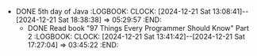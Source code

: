 - DONE 5th day of Java
  :LOGBOOK:
  CLOCK: [2024-12-21 Sat 13:08:41]--[2024-12-21 Sat 18:38:38] =>  05:29:57
  :END:
	- DONE Read book "97 Things Every Programmer Should Know" Part 2
	  :LOGBOOK:
	  CLOCK: [2024-12-21 Sat 13:41:42]--[2024-12-21 Sat 17:27:04] =>  03:45:22
	  :END:
